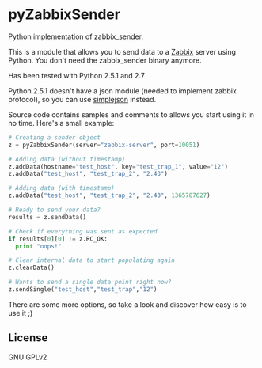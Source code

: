 # pyZabbixSender
Python implementation of zabbix_sender.

This is a module that allows you to send data to a [Zabbix] server using Python. You don't need the zabbix_sender binary anymore.

Has been tested with Python 2.5.1 and 2.7

Python 2.5.1 doesn't have a json module (needed to implement zabbix protocol), so you can use [simplejson] instead.

Source code contains samples and comments to allows you start using it in no time. Here's a small example:
```python
# Creating a sender object
z = pyZabbixSender(server="zabbix-server", port=10051)

# Adding data (without timestamp)
z.addData(hostname="test_host", key="test_trap_1", value="12")
z.addData("test_host", "test_trap_2", "2.43")

# Adding data (with timestamp)
z.addData("test_host", "test_trap_2", "2.43", 1365787627)

# Ready to send your data?
results = z.sendData()

# Check if everything was sent as expected
if results[0][0] != z.RC_OK:
  print "oops!"

# Clear internal data to start populating again
z.clearData()

# Wants to send a single data point right now?
z.sendSingle("test_host","test_trap","12")
```

There are some more options, so take a look and discover how easy is to use it ;)


License
----

GNU GPLv2

[Zabbix]:http://www.zabbix.com/
[simplejson]:https://simplejson.readthedocs.org/en/latest/
